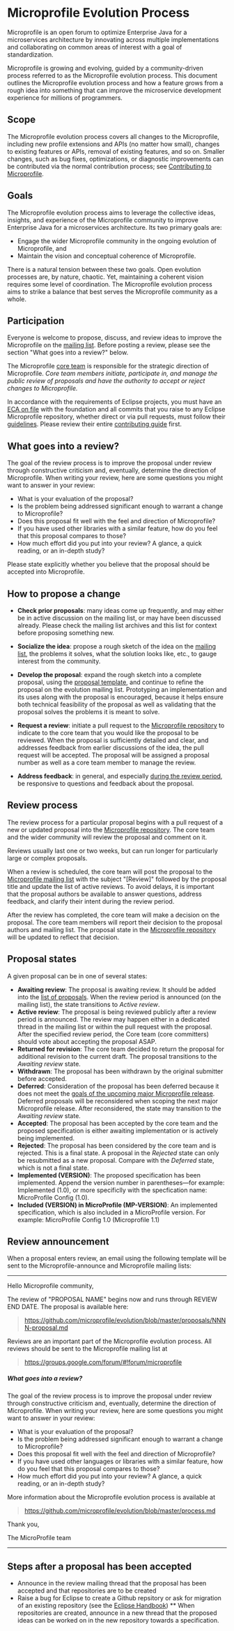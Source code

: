 # Microprofile Evolution Process

Microprofile is an open forum to optimize Enterprise Java for a microservices architecture by innovating across multiple implementations and collaborating on common areas of interest with a goal of standardization.

Microprofile is growing and evolving, guided by a community-driven process referred to as the Microprofile evolution process. This document outlines the Microprofile evolution process and how a feature grows from a rough idea into something that can improve the microservice development experience for millions of programmers.

## Scope

The Microprofile evolution process covers all changes to the Microprofile, including new profile extensions and APIs (no matter how small), changes to existing features or APIs, removal of existing features, and so on. Smaller changes, such as bug fixes, optimizations, or diagnostic improvements can be contributed via the normal contribution process; see [Contributing to Microprofile](https://microprofile.io/community/#contributing).

## Goals

The Microprofile evolution process aims to leverage the collective ideas, insights, and experience of the Microprofile community to improve Enterprise Java for a microservices architecture. Its two primary goals are:

* Engage the wider Microprofile community in the ongoing evolution of Microprofile, and
* Maintain the vision and conceptual coherence of Microprofile.

There is a natural tension between these two goals. Open evolution processes are, by nature, chaotic. Yet, maintaining a coherent vision requires some level of coordination. The Microprofile evolution process aims to strike a balance that best serves the Microprofile community as a whole.

## Participation

Everyone is welcome to propose, discuss, and review ideas to improve
the Microprofile on the [
mailing list]((https://groups.google.com/forum/#!forum/microprofile)). Before posting a review,
please see the section "What goes into a review?" below.

The Microprofile [core team](https://microprofile.io/community/#core-team) is
responsible for the strategic direction of Microprofile. *Core team members
initiate, participate in, and manage the public review of proposals
and have the authority to accept or reject changes to Microprofile.*

In accordance with the requirements of Eclipse projects, you must have an [ECA on file](https://wiki.eclipse.org/Development_Resources/Contributing_via_Git#Eclipse_Contributor_Agreement) with the foundation
and all commits that you raise to any Eclipse Microprofile repository, whether direct or via pull requests, must follow their [guidelines](https://wiki.eclipse.org/Development_Resources/Contributing_via_Git#Signing_off_on_a_commit).  Please review their entire [contributing
guide](https://wiki.eclipse.org/Development_Resources/Contributing_via_Git) first.

## What goes into a review?

The goal of the review process is to improve the proposal under review
through constructive criticism and, eventually, determine the
direction of Microprofile. When writing your review, here are some questions
you might want to answer in your review:

* What is your evaluation of the proposal?
* Is the problem being addressed significant enough to warrant a change to Microprofile?
* Does this proposal fit well with the feel and direction of Microprofile?
* If you have used other libraries with a similar feature, how do you feel that this proposal compares to those?
* How much effort did you put into your review? A glance, a quick reading, or an in-depth study?

Please state explicitly whether you believe that the proposal should be accepted into Microprofile.

## How to propose a change

* **Check prior proposals**: many ideas come up frequently, and may either be in active discussion on the mailing list, or may have been discussed already.  Please check the mailing list archives and this list for context before proposing something new.

* **Socialize the idea**: propose a rough sketch of the idea on the [mailing list](https://groups.google.com/forum/#!forum/microprofile), the problems it solves, what the solution looks like, etc., to gauge interest from the community.
* **Develop the proposal**: expand the rough sketch into a complete proposal, using the [proposal template](0000-template.md), and continue to refine the proposal on the evolution mailing list. Prototyping an implementation and its uses along with the proposal is encouraged, because it helps ensure both technical feasibility of the proposal as well as validating that the proposal solves the problems it is meant to solve.
* **Request a review**: initiate a pull request to the [Microprofile repository](https://github.com/microprofile/evolution) to indicate to the core team that you would like the proposal to be reviewed. When the proposal is sufficiently detailed and clear, and addresses feedback from earlier discussions of the idea, the pull request will be accepted. The proposal will be assigned a proposal number as well as a core team member to manage the review.
* **Address feedback**: in general, and especially [during the review period](https://microprofile.io/current-reviews), be responsive to questions and feedback about the proposal.

## Review process

The review process for a particular proposal begins with a pull request of a new or updated proposal into
the [Microprofile repository](https://github.com/microprofile/evolution). The  core team and the wider community will review the proposal and comment on it.

Reviews usually last one or two weeks, but can run longer for
particularly large or complex proposals.

When a review is scheduled, the core team will post
the proposal to the [Microprofile mailing
list](https://groups.google.com/forum/#!forum/microprofile) with the subject "[Review]"
followed by the proposal title and update the list of active
reviews. To avoid delays, it is important that the proposal authors be
available to answer questions, address feedback, and clarify their
intent during the review period.

After the review has completed, the core team will make a decision on
the proposal. The core team members will report their decision
to the proposal authors and mailing list. The proposal state
in the [Microprofile
repository](https://github.com/microprofile/evolution) will be updated to reflect that decision.

## Proposal states
A given proposal can be in one of several states:

* **Awaiting review**: The proposal is awaiting review. It should be added into the [list of proposals](https://github.com/eclipse/microprofile/tree/master/proposals). When the
  review period is announced (on the mailing list), the state transitions to
  *Active review*.
* **Active review**: The proposal is being reviewed publicly after a review period is announced. The review may happen either in a dedicated thread in the mailing list or within the pull request with the proposal. After the specified review period, the Core team (core committers) should vote about accepting the proposal ASAP.
* **Returned for revision**: The core team decided to return the proposal
  for additional revision to the current draft. The proposal transitions to the *Awaiting review* state.
* **Withdrawn**: The proposal has been withdrawn by the original submitter before accepted.
* **Deferred**: Consideration of the proposal has been deferred
  because it does not meet the [goals of the upcoming major Microprofile
  release](README.md). Deferred proposals will be reconsidered when
  scoping the next major Microprofile release. After reconsidered, the state may transition to the *Awaiting review* state.
* **Accepted**: The proposal has been accepted by the core team and the proposed specification is either awaiting
  implementation or is actively being implemented.
* **Rejected**: The proposal has been considered by the core team and is rejected. This is a final state. A proposal in the *Rejected* state can only be resubmitted as a new proposal. Compare with the *Deferred* state, which is not a final state.
* **Implemented (VERSION)**: The proposed specification has been implemented.
  Append the version number in parentheses—for example: Implemented (1.0), or more specificlly with the specfication name: MicroProfile Config (1.0).
* **Included (VERSION) in MicroProfile (MP-VERSION)**: An implemented specification, which is also included in a MicroProfile version. For example: MicroProfile Config 1.0 (Microprofile 1.1)

## Review announcement

When a proposal enters review, an email using the following template will be
sent to the Microprofile-announce and Microprofile mailing lists:

---

Hello Microprofile community,

The review of "PROPOSAL NAME" begins now and runs through REVIEW
END DATE. The proposal is available here:

> <https://github.com/microprofile/evolution/blob/master/proposals/NNNN-proposal.md>

Reviews are an important part of the Microprofile evolution process. All reviews
should be sent to the Microprofile mailing list at

> <https://groups.google.com/forum/#!forum/microprofile>


##### What goes into a review?

The goal of the review process is to improve the proposal under review
through constructive criticism and, eventually, determine the direction of
Microprofile. When writing your review, here are some questions you might want to answer in your review:

* What is your evaluation of the proposal?
* Is the problem being addressed significant enough to warrant a
  change to Microprofile?
* Does this proposal fit well with the feel and direction of Microprofile?
* If you have used other languages or libraries with a similar
  feature, how do you feel that this proposal compares to those?
* How much effort did you put into your review? A glance, a quick
  reading, or an in-depth study?

More information about the Microprofile evolution process is available at

> <https://github.com/microprofile/evolution/blob/master/process.md>

Thank you,

The MicroProfile team

---

## Steps after a proposal has been accepted

* Announce in the review mailing thread that the proposal has been accepted and that repositories are to be created
* Raise a bug for Eclipse to create a Github repsitory or ask for migration of an existing repository (see the [Eclipse Handbook](https://www.eclipse.org/projects/handbook/#resources-github))
** When repositories are created, announce in a new thread that the proposed ideas can be worked on in the new repository towards a specification.
